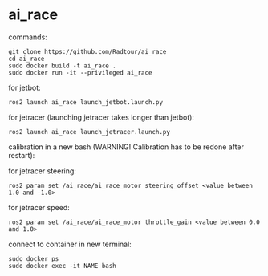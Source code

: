 # ai_race

commands:

    git clone https://github.com/Radtour/ai_race
    cd ai_race
    sudo docker build -t ai_race .
    sudo docker run -it --privileged ai_race
    
for jetbot:

    ros2 launch ai_race launch_jetbot.launch.py

for jetracer (launching jetracer takes longer than jetbot): 

    ros2 launch ai_race launch_jetracer.launch.py
    
calibration in a new bash (WARNING! Calibration has to be redone after restart):

for jetracer steering:

    ros2 param set /ai_race/ai_race_motor steering_offset <value between 1.0 and -1.0>

for jetracer speed:

    ros2 param set /ai_race/ai_race_motor throttle_gain <value between 0.0 and 1.0>

connect to container in new terminal:

    sudo docker ps
    sudo docker exec -it NAME bash
